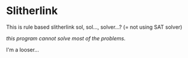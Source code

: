 # Slitherlink

This is rule based slitherlink sol, sol..., solver...? (= not using SAT solver)

*this program cannot solve most of the problems.*

I'm a looser...
